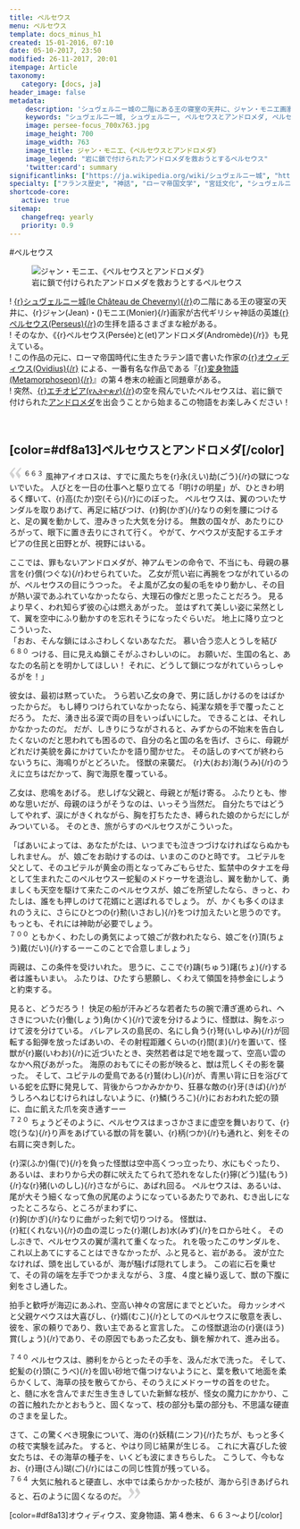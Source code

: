 ```yaml
---
title: ペルセウス
menu: ペルセウス
template: docs_minus_h1
created: 15-01-2016, 07:10
date: 05-10-2017, 23:50
modified: 26-11-2017, 20:01
itempage: Article
taxonomy:
   category: [docs, ja]
header_image: false
metadata:
    description: 'シュヴェルニー城の二階にある王の寝室の天井に、ジャン・モニエ画家が描いたペルセウスとアンドロメダ諸絵画の元に、オウィディウス作家が書いた『変身物語』の第4巻末の『ペルセウスとアンドロメダ』章を語る文書'
    keywords: "シュヴェルニー城, シュヴェルニー, ペルセウスとアンドロメダ, ペルセウス, アンドロメダ, オウィディウス, 変身物語, ジャン・モニエ, Jean MONIER, Persée et Andromède, Persée, Andromède, Cheverny, Château de Cheverny"
    image: persee-focus_700x763.jpg
    image_height: 700
    image_width: 763
    image_title: ジャン・モニエ、《ペルセウスとアンドロメダ》
    image_legend: "岩に鎖で付けられたアンドロメダを救おうとするペルセウス"
    'twitter:card': summary
significantlinks: ["https://ja.wikipedia.org/wiki/シュヴェルニー城", "https://ja.wikipedia.org/wiki/ペルセウス", "https://ja.wikipedia.org/wiki/オウィディウス", "https://ja.wikipedia.org/wiki/変身物語", "https://ja.wikipedia.org/wiki/エチオピア", "https://ja.wikipedia.org/wiki/アンドロメダ"]
specialty: ["フランス歴史", "神話", "ローマ帝国文学", "宮廷文化", "シュヴェルニー城", "シュヴェルニー", "ペルセウスとアンドロメダ", "ペルセウス", "アンドロメダ", "オウィディウス", "変身物語", "ジャン・モニエ", "Cheverny", "Jean MONIER", "Persée et Andromède", "Persée", "Andromède", "Château de Cheverny"]
shortcode-core:
   active: true
sitemap:
   changefreq: yearly
   priority: 0.9
---
```

#ペルセウス

<figure><picture>
<source
media="(min-width: 959px)"
sizes="(max-width: 767px) 98vw, (min-width: 959px) 50vw, 86vw"
srcset="
/user/sites/docs/pages/01.home/04.chateaux-de-la-loire/03.cheverny/02.perseus/persee-280.webp 280w,
/user/sites/docs/pages/01.home/04.chateaux-de-la-loire/03.cheverny/02.perseus/persee-380.webp 380w,
/user/sites/docs/pages/01.home/04.chateaux-de-la-loire/03.cheverny/02.perseus/persee-480.webp 480w,
/user/sites/docs/pages/01.home/04.chateaux-de-la-loire/03.cheverny/02.perseus/persee-640.webp 640w,
/user/sites/docs/pages/01.home/04.chateaux-de-la-loire/03.cheverny/02.perseus/persee_700x869.webp 700w"
type="image/webp" />
<source
media="(min-width: 959px)"
sizes="(max-width: 767px) 98vw, (min-width: 959px) 50vw, 86vw"
srcset="
/user/sites/docs/pages/01.home/04.chateaux-de-la-loire/03.cheverny/02.perseus/persee-280.jpg 280w,
/user/sites/docs/pages/01.home/04.chateaux-de-la-loire/03.cheverny/02.perseus/persee-380.jpg 380w,
/user/sites/docs/pages/01.home/04.chateaux-de-la-loire/03.cheverny/02.perseus/persee-480.jpg 480w,
/user/sites/docs/pages/01.home/04.chateaux-de-la-loire/03.cheverny/02.perseus/persee-640.jpg 640w,
/user/sites/docs/pages/01.home/04.chateaux-de-la-loire/03.cheverny/02.perseus/persee_700x869.jpg 700w" />
<source
sizes="(max-width: 767px) 98vw, (min-width: 959px) 50vw, 86vw"
srcset="
/user/sites/docs/pages/01.home/04.chateaux-de-la-loire/03.cheverny/02.perseus/persee-focus-280.webp 280w,
/user/sites/docs/pages/01.home/04.chateaux-de-la-loire/03.cheverny/02.perseus/persee-focus-380.webp 380w,
/user/sites/docs/pages/01.home/04.chateaux-de-la-loire/03.cheverny/02.perseus/persee-focus-480.webp 480w,
/user/sites/docs/pages/01.home/04.chateaux-de-la-loire/03.cheverny/02.perseus/persee-focus-640.webp 640w,
/user/sites/docs/pages/01.home/04.chateaux-de-la-loire/03.cheverny/02.perseus/persee-focus_700x763.webp 700w"
type="image/webp" />
<img src="/user/sites/docs/pages/01.home/04.chateaux-de-la-loire/03.cheverny/02.perseus/persee-focus_700x763.jpg" alt="ジャン・モニエ、《ペルセウスとアンドロメダ》" title="ジャン・モニエ、《ペルセウスとアンドロメダ》" class="class-diane-img"
sizes="(max-width: 767px) 98vw, (min-width: 959px) 50vw, 86vw"
srcset="
/user/sites/docs/pages/01.home/04.chateaux-de-la-loire/03.cheverny/02.perseus/persee-focus-280.jpg 280w,
/user/sites/docs/pages/01.home/04.chateaux-de-la-loire/03.cheverny/02.perseus/persee-focus-380.jpg 380w,
/user/sites/docs/pages/01.home/04.chateaux-de-la-loire/03.cheverny/02.perseus/persee-focus-480.jpg 480w,
/user/sites/docs/pages/01.home/04.chateaux-de-la-loire/03.cheverny/02.perseus/persee-focus-640.jpg 640w,
/user/sites/docs/pages/01.home/04.chateaux-de-la-loire/03.cheverny/02.perseus/persee-focus_700x763.jpg 700w"
>
</picture><figcaption>岩に鎖で付けられたアンドロメダを救おうとするペルセウス</figcaption></figure>

! [{r}シュヴェルニー城(le&#160;Château&#160;de&#160;Cheverny){/r}][1]の二階にある王の寝室の天井に、{r}ジャン(Jean)・()モニエ(Monier){/r}画家が古代ギリシャ神話の英雄[{r}ペルセウス(Perseus){/r}][2]の生拝を語るさまざまな絵がある。  
! そのなか、《{r}ペルセウス(Persée)と(et)アンドロメダ(Andromède){/r}》も見えている。  
! この作品の元に、ローマ帝国時代に生きたラテン語で書いた作家の[{r}オウィディウス(Ovidius){/r}][3] による、一番有名な作品である『[{r}変身物語(Metamorphoseon){/r}][4]』の第４巻末の絵画と同題章がある。  
! 突然、[{r}エチオピア(የኢትዮጵያ){/r}][5]の空を飛んでいたペルセウスは、岩に鎖で付けられた[アンドロメダ][6]を出会うことから始まるこの物語をお楽しみください！

<br>

## [color=#df8a13]ペルセウスとアンドロメダ[/color]

<span><svg xmlns="http://www.w3.org/2000/svg" width="22px" height="22px" viewBox="0 0 78 78" fill="lightgrey" opacity="1"><path d="M76.5 9.0009L57.0898 32.605c-.88226 1.10283-.88226 1.54397-.88226 1.76454 0 1.10286 1.76455 3.30857 2.8674 4.632l13.0167 14.99877L61.50123 74.9545 50.4727 59.51456c-2.87047-3.97028-10.80793-15.88413-10.80793-19.19267 0-1.76458.6617-2.4263 6.6171-9.7051C60.8395 12.74754 63.04522 10.98297 70.98575 3.0455L76.5 9.00092zm-38.16172 0L18.9281 32.605c-.88228 1.10283-.88228 1.54397-.88228 1.76454 0 1.10286 1.76457 3.30857 2.86742 4.632L33.92688 54.0003 23.3395 74.9545 12.30793 59.51456C9.44053 55.54428 1.5 43.63043 1.5 40.3219c0-1.76458.6617-2.4263 6.6171-9.7051C22.67475 12.74754 24.88043 10.98297 32.82097 3.0455l5.51732 5.9554z"/></svg></span>
<sup>６６３</sup> 
風神アイオロスは、すでに風たちを{r}永(えい)劫(ごう){/r}の獄につないでいた。
人びとを一日の仕事へと駆り立てる「明けの明星」が、ひときわ明るく輝いて、{r}高(たか)空(そら){/r}にのぼった。
ペルセウスは、翼のついたサンダルを取りあげて、再足に結びつけ、{r}鉤(かぎ){/r}なりの剣を腰につけると、足の翼を動かして、澄みきった大気を分ける。
無数の国々が、あたりにひろがって、眼下に置き去りにされて行く。
やがて、ケペウスが支配するエチオピアの住民と田野とが、視野にはいる。

ここでは、罪もないアンドロメダが、神アムモンの命令で、不当にも、母親の暴言を{r}償(つぐな){/r}わせられていた。
乙女が荒い岩に再腕をつながれているのが、ペルセウスの目にうつった。
そよ風が乙女の髪の毛をゆり動かし、その目が熱い涙であふれていなかったなら、大理石の像だと思ったことだろう。
見るより早く、われ知らず彼の心は燃えあがった。
並はずれて美しい姿に呆然として、翼を空中にふり動かすのを忘れそうになったぐらいだ。
地上に降り立つとこういった、  
「おお、そんな鎖にはふさわしくないあなただ。
慕い合う恋人とうしを結び  
<sup>６８０</sup> 
つける、目に見えぬ鎖こそがふさわしいのに。
お願いだ、生国の名と、あなたの名前とを明かしてほしい！
それに、どうして鎖につながれていらっしゃるがを！」

彼女は、最初は黙っていた。
うら若い乙女の身で、男に話しかけるのをはばかったからだ。
もし縛りつけられていなかったなら、純潔な頬を手で覆ったことだろう。
ただ、湧き出る涙で両の目をいっぱいにした。
できることは、それしかなかったのだ。
だが、しきりにうながされると、みずからの不始末を告白したくないのだと思われても困るので、自分の名と国の名を告げ、さらに、母親がどれだけ美貌を鼻にかけていたかを語り聞かせた。
その話しのすべてが終わらないうちに、海鳴りがとどろいた。
怪獣の来襲だ。
{r}大(おお)海(うみ){/r}のうえに立ちはだかって、胸で海原を覆っている。

乙女は、悲鳴をあげる。
悲しげな父親と、母親とが駈け寄る。
ふたりとも、惨めな思いだが、母親のほうがそうなのは、いっそう当然だ。
自分たちではどうしてやれず、涙にがきくれながら、胸を打ちたたき、縛られた娘のからだにしがみついている。
そのとき、旅がらすのペルセウスがこういった。

「ばあいによっては、あなたがたは、いつまでも泣きつづけなければならぬかもしれません。
が、娘ごをお助けするのは、いまのこのひと時です。
ユピテルを父として、そのユピテルが黄金の雨となってみごもらせた、監禁中のタナエを母として生まれたこのペルセウスー蛇髪のメドゥーサを退治し、翼を動かして、勇ましくも天空を駆けて来たこのペルセウスが、娘ごを所望したなら、きっと、わたしは、誰をも押しのけて花婿にと選ばれるでしょう。
が、かくも多くのほまれのうえに、さらにひとつの{r}勲(いさおし){/r}をつけ加えたいと思うのです。
もっとも、それには神助が必要でしょう。  
<sup>７００</sup> 
ともかく、わたしの勇気によって娘ごが救われたなら、娘ごを{r}頂(ちょう)戴(だい){/r}するーーこのことで合意しましょう」

両親は、この条件を受けいれた。
思うに、ここで{r}躊(ちゅう)躇(ちょ){/r}する者は誰もいまい。
ふたりは、ひたすら懇願し、くわえて領国を持参金にしようと約束する。

見ると、どうだろう！ 快足の船が汗みどろな若者たちの腕で漕ぎ進められ、ヘさきについた{r}働(しょう)角(かく){/r}で波を分けるように、怪獣は、胸をぶっけて波を分けている。
バレアレスの島民の、名にし負う{r}弩(いしゆみ){/r}が回転する鉛弾を放ったばあいの、その射程距離くらいの{r}間(ま){/r}を置いて、怪獣が{r}巌(いわお){/r}に近づいたとき、突然若者は足で地を蹴って、空高い雲のなかへ飛びあがった。
海原のおもてにその影が映ると、獣は荒しくその影を襲った。
そして、ユピテルの愛鳥である{r}鷲(わし){/r}が、青黒い背に日を浴びている蛇を広野に発見して、背後からつかみかかり、狂暴な敵の{r}牙(きば){/r}がうしろへねじむけられはしないように、{r}鱗(うろこ){/r}におおわれた蛇の頸に、血に飢えた爪を突き通すーー  
<sup>７２０</sup> 
ちょうどそのように、ペルセウスはまっさかさまに虚空を舞いおりて、{r}唸(うな){/r}り声をあげている獣の背を襲い、{r}柄(つか){/r}も通れと、剣をその右肩に突き刺した。

{r}深(ふか)傷(で){/r}を負った怪獣は空中高くつっ立ったり、水にもぐったり、あるいは、まわりから犬の群に吠えたてられて恐れをなした{r}獰(どう)猛(もう){/r}な{r}猪(いのしし){/r}さながらに、あばれ回る。
ペルセウスは、あるいは、尾が大そう細くなって魚の尻尾のようになっているあたりであれ、むき出しになったところなら、ところがまわずに、  
{r}鉤(かぎ){/r}なりに曲がった剣で切りつける。
怪獣は、  
{r}紅(くれない){/r}の血の混じった{r}潮(しお)水(みず){/r}をロから吐く。
そのしぶきで、ペルセウスの翼が濡れて重くなった。
れを吸ったこのサンダルを、これ以上あてにすることはできなかったが、ふと見ると、岩がある。
波が立たなければ、頭を出しているが、海が騒げば隠れてしまう。
この岩に石を乗せて、その背の端を左手でつかまえながら、３度、４度と繰り返して、獣の下腹に剣をさし通した。

拍手と歓呼が海辺にあふれ、空高い神々の宮居にまでとどいた。
母カッシオペと父親ケペウスは大喜びし、{r}婿(むこ){/r}としてのペルセウスに敬意を表し、彼を、家の頼りであり、救い主であると宣言した。
この怪獣退治の{r}褒(ほう)賞(しょう){/r}であり、その原因でもあった乙女も、鎖を解かれて、進み出る。

<sup>７４０</sup> 
ペルセウスは、勝利をからとったその手を、汲んだ水で洗った。
そして、蛇髪の{r}頭(こうべ){/r}を固い砂地で傷つけないようにと、葉を敷いて地面を柔らかくして、海草の技を散らてから、そのうえにメドゥーサの首をのせた。
と、髄に水を含んでまだ生き生きしていた新鮮な枝が、怪女の魔力にかかり、この首に触れたかとおもうと、固くなって、枝の部分も葉の部分も、不思議な硬直のさまを呈した。

さて、この驚くべき現象について、海の{r}妖精(ニンフ){/r}たちが、もっと多くの枝で実験を試みた。
すると、やはり同じ結果が生じる。
これに大喜びした彼女たちは、その海草の種子を、いくども波にまきちらした。
こうして、今もなお、{r}珊(さん)瑚(ご){/r}にはこの同じ性質が残っている。  
<sup>７６４</sup> 
大気に触れると硬直し、水中では柔らかかった枝が、海から引きあげられると、石のように固くなるのだ。
 <span><svg xmlns="http://www.w3.org/2000/svg" width="22px" height="22px" viewBox="0 0 78 78" fill="lightgrey" opacity="1"><path d="M1.5 68.9991L20.9102 45.395c.88226-1.10283.88226-1.54397.88226-1.76454 0-1.10286-1.76455-3.30857-2.8674-4.632L5.90836 23.9997 16.49877 3.0455 27.5273 18.48544c2.87047 3.97028 10.80793 15.88413 10.80793 19.19267 0 1.76458-.6617 2.4263-6.6171 9.7051C17.1605 65.25246 14.95478 67.01703 7.01425 74.9545L1.5 68.99908zm38.16172 0L59.0719 45.395c.88228-1.10283.88228-1.54397.88228-1.76454 0-1.10286-1.76457-3.30857-2.86742-4.632L44.07312 23.9997 54.6605 3.0455l11.03157 15.43992C68.55947 22.45572 76.5 34.36957 76.5 37.6781c0 1.76458-.6617 2.4263-6.6171 9.7051C55.32526 65.25246 53.11957 67.01703 45.17904 74.9545l-5.51732-5.9554z"/></svg></span>  

[color=#df8a13]オウィディウス、変身物語、第４巻末、６６３～より[/color]

[1]: https://ja.wikipedia.org/wiki/シュヴェルニー城 "https://ja.wikipedia.org/wiki/シュヴェルニー城"
[2]: https://ja.wikipedia.org/wiki/ペルセウス "https://ja.wikipedia.org/wiki/ペルセウス"
[3]: https://ja.wikipedia.org/wiki/オウィディウス "https://ja.wikipedia.org/wiki/オウィディウス"
[4]: https://ja.wikipedia.org/wiki/変身物語 "https://ja.wikipedia.org/wiki/変身物語"
[5]: https://ja.wikipedia.org/wiki/エチオピア "https://ja.wikipedia.org/wiki/エチオピア"
[6]: https://ja.wikipedia.org/wiki/アンドロメダ "https://ja.wikipedia.org/wiki/アンドロメダ"
